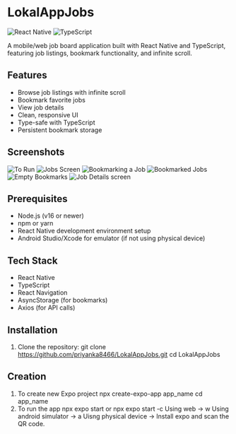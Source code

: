 # LokalAppJobs

![React Native](https://img.shields.io/badge/react_native-%2320232a.svg?style=for-the-badge&logo=react&logoColor=%2361DAFB)
![TypeScript](https://img.shields.io/badge/typescript-%23007ACC.svg?style=for-the-badge&logo=typescript&logoColor=white)

A mobile/web job board application built with React Native and TypeScript, featuring job listings, bookmark functionality, and infinite scroll.

## Features

- Browse job listings with infinite scroll
- Bookmark favorite jobs
- View job details
- Clean, responsive UI
- Type-safe with TypeScript
- Persistent bookmark storage

## Screenshots
![To Run](https://github.com/user-attachments/assets/e1e5f9f7-d9be-4d3f-a991-224982f69020)
![Jobs Screen](https://github.com/user-attachments/assets/959802b2-cde9-4f98-99d2-a7ae2b447922)
![Bookmarking a Job](https://github.com/user-attachments/assets/0b54c0d8-d0f7-475c-bc29-e8ee8c380254)
![Bookmarked Jobs](https://github.com/user-attachments/assets/67b5e4a0-5be0-4987-86f7-09e07a142b95)
![Empty Bookmarks](https://github.com/user-attachments/assets/6bd5624c-a0f3-4013-a18d-541b5e320835)
![Job Details screen](https://github.com/user-attachments/assets/d33a2dac-7e2d-483e-aadd-2b1579b0bee6)

## Prerequisites
- Node.js (v16 or newer)
- npm or yarn
- React Native development environment setup
- Android Studio/Xcode for emulator (if not using physical device)

## Tech Stack

- React Native
- TypeScript
- React Navigation
- AsyncStorage (for bookmarks)
- Axios (for API calls)

## Installation

1. Clone the repository:
   git clone https://github.com/priyanka8466/LokalAppJobs.git
   cd LokalAppJobs
## Creation
1. To create new Expo project
   npx create-expo-app app_name
   cd app_name
2. To run the app
    npx expo start or npx expo start -c
    Using web -> w
    Using android simulator -> a
    Uisng physical device -> Install expo and scan the QR code.

